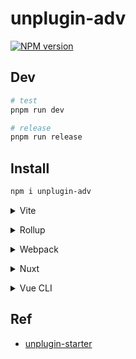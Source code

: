 # unplugin-adv

[![NPM version](https://img.shields.io/npm/v/unplugin-adv?color=a1b858&label=)](https://www.npmjs.com/package/unplugin-adv)

## Dev

```bash
# test
pnpm run dev

# release
pnpm run release
```

## Install

```bash
npm i unplugin-adv
```

<details>
<summary>Vite</summary><br>

```ts
// vite.config.ts
import Adv from 'unplugin-adv/vite'

export default defineConfig({
  plugins: [
    Adv({ /* options */ }),
  ],
})
```

Example: [`playground/`](./playground/)

<br></details>

<details>
<summary>Rollup</summary><br>

```ts
// rollup.config.js
import Starter from 'unplugin-adv/rollup'

export default {
  plugins: [
    Starter({ /* options */ }),
  ],
}
```

<br></details>


<details>
<summary>Webpack</summary><br>

```ts
// webpack.config.js
module.exports = {
  /* ... */
  plugins: [
    require('unplugin-adv/webpack')({ /* options */ })
  ]
}
```

<br></details>

<details>
<summary>Nuxt</summary><br>

```ts
// nuxt.config.js
export default {
  buildModules: [
    ['unplugin-adv/nuxt', { /* options */ }],
  ],
}
```

> This module works for both Nuxt 2 and [Nuxt Vite](https://github.com/nuxt/vite)

<br></details>

<details>
<summary>Vue CLI</summary><br>

```ts
// vue.config.js
module.exports = {
  configureWebpack: {
    plugins: [
      require('unplugin-adv/webpack')({ /* options */ }),
    ],
  },
}
```

<br></details>

## Ref

- [unplugin-starter](https://github.com/antfu/unplugin-starter)
